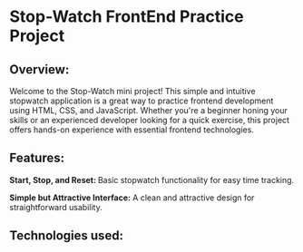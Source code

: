 <h1>Stop-Watch FrontEnd Practice Project</h1>
<h2>Overview:</h2>
<p>Welcome to the Stop-Watch mini project! This simple and intuitive stopwatch application is a great way to practice frontend development using HTML, CSS, and JavaScript. Whether you're a beginner honing your skills or an experienced developer looking for a quick exercise, this project offers hands-on experience with essential frontend technologies.</p>
<h2>Features: </h2>
<p><b>Start, Stop, and Reset: </b>Basic stopwatch functionality for easy time tracking.</p>
<p><b>Simple but Attractive Interface:</b> A clean and attractive design for straightforward usability.</p>
<h2>Technologies used: </h2>
